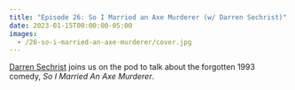```yaml
---
title: "Episode 26: So I Married an Axe Murderer (w/ Darren Sechrist)"
date: 2023-01-15T00:00:00-05:00
images:
  - /26-so-i-married-an-axe-murderer/cover.jpg
---
```


[Darren Sechrist](https://www.facebook.com/DarrenSechristComedian/) joins us on the pod to talk about the forgotten 1993 comedy, _So I Married An Axe Murderer_.
